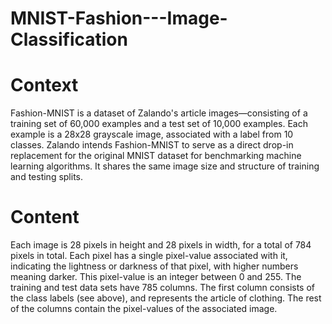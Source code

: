 # MNIST-Fashion---Image-Classification
# Context
Fashion-MNIST is a dataset of Zalando's article images—consisting of a training set of 60,000 examples and a test set of 10,000 examples. Each example is a 28x28 grayscale image, associated with a label from 10 classes. Zalando intends Fashion-MNIST to serve as a direct drop-in replacement for the original MNIST dataset for benchmarking machine learning algorithms. It shares the same image size and structure of training and testing splits.
# Content
Each image is 28 pixels in height and 28 pixels in width, for a total of 784 pixels in total. Each pixel has a single pixel-value associated with it, indicating the lightness or darkness of that pixel, with higher numbers meaning darker. This pixel-value is an integer between 0 and 255. The training and test data sets have 785 columns. The first column consists of the class labels (see above), and represents the article of clothing. The rest of the columns contain the pixel-values of the associated image.
